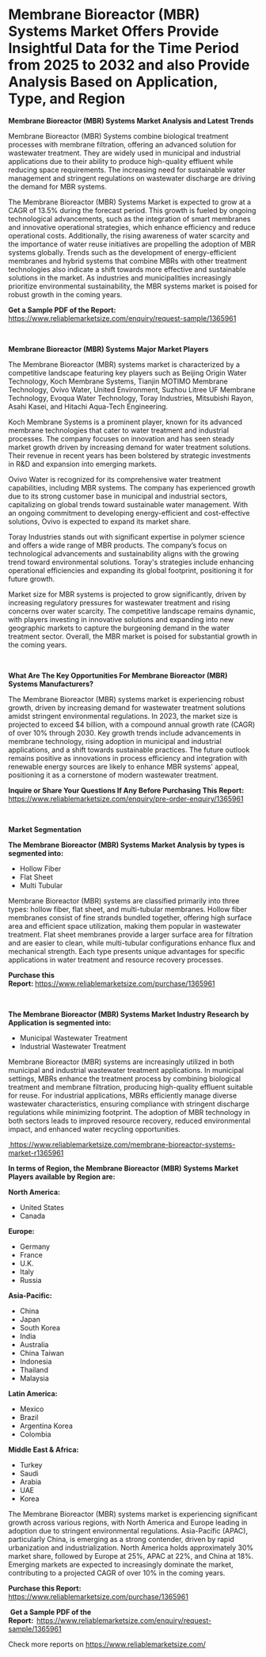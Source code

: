 <p><h1>Membrane Bioreactor (MBR) Systems Market Offers Provide Insightful Data for the Time Period from 2025 to 2032 and also Provide Analysis Based on Application, Type, and Region</h1></p><p><strong>Membrane Bioreactor (MBR) Systems Market Analysis and Latest Trends</strong></p>
<p><p>Membrane Bioreactor (MBR) Systems combine biological treatment processes with membrane filtration, offering an advanced solution for wastewater treatment. They are widely used in municipal and industrial applications due to their ability to produce high-quality effluent while reducing space requirements. The increasing need for sustainable water management and stringent regulations on wastewater discharge are driving the demand for MBR systems.</p><p>The Membrane Bioreactor (MBR) Systems Market is expected to grow at a CAGR of 13.5% during the forecast period. This growth is fueled by ongoing technological advancements, such as the integration of smart membranes and innovative operational strategies, which enhance efficiency and reduce operational costs. Additionally, the rising awareness of water scarcity and the importance of water reuse initiatives are propelling the adoption of MBR systems globally. Trends such as the development of energy-efficient membranes and hybrid systems that combine MBRs with other treatment technologies also indicate a shift towards more effective and sustainable solutions in the market. As industries and municipalities increasingly prioritize environmental sustainability, the MBR systems market is poised for robust growth in the coming years.</p></p>
<p><strong>Get a Sample PDF of the Report:&nbsp;</strong> <a href="https://www.reliablemarketsize.com/enquiry/request-sample/1365961?utm_campaign=2299&utm_medium=2&utm_source=Github&utm_content=ia&utm_term=25022025&utm_id=membrane-bioreactor-mbr-systems">https://www.reliablemarketsize.com/enquiry/request-sample/1365961</a></p>
<p>&nbsp;</p>
<p><strong>Membrane Bioreactor (MBR) Systems Major Market Players</strong></p>
<p><p>The Membrane Bioreactor (MBR) systems market is characterized by a competitive landscape featuring key players such as Beijing Origin Water Technology, Koch Membrane Systems, Tianjin MOTIMO Membrane Technology, Ovivo Water, United Environment, Suzhou Litree UF Membrane Technology, Evoqua Water Technology, Toray Industries, Mitsubishi Rayon, Asahi Kasei, and Hitachi Aqua-Tech Engineering.</p><p>Koch Membrane Systems is a prominent player, known for its advanced membrane technologies that cater to water treatment and industrial processes. The company focuses on innovation and has seen steady market growth driven by increasing demand for water treatment solutions. Their revenue in recent years has been bolstered by strategic investments in R&D and expansion into emerging markets.</p><p>Ovivo Water is recognized for its comprehensive water treatment capabilities, including MBR systems. The company has experienced growth due to its strong customer base in municipal and industrial sectors, capitalizing on global trends toward sustainable water management. With an ongoing commitment to developing energy-efficient and cost-effective solutions, Ovivo is expected to expand its market share.</p><p>Toray Industries stands out with significant expertise in polymer science and offers a wide range of MBR products. The company’s focus on technological advancements and sustainability aligns with the growing trend toward environmental solutions. Toray's strategies include enhancing operational efficiencies and expanding its global footprint, positioning it for future growth.</p><p>Market size for MBR systems is projected to grow significantly, driven by increasing regulatory pressures for wastewater treatment and rising concerns over water scarcity. The competitive landscape remains dynamic, with players investing in innovative solutions and expanding into new geographic markets to capture the burgeoning demand in the water treatment sector. Overall, the MBR market is poised for substantial growth in the coming years.</p></p>
<p>&nbsp;</p>
<p><strong>What Are The Key Opportunities For Membrane Bioreactor (MBR) Systems Manufacturers?</strong></p>
<p><p>The Membrane Bioreactor (MBR) systems market is experiencing robust growth, driven by increasing demand for wastewater treatment solutions amidst stringent environmental regulations. In 2023, the market size is projected to exceed $4 billion, with a compound annual growth rate (CAGR) of over 10% through 2030. Key growth trends include advancements in membrane technology, rising adoption in municipal and industrial applications, and a shift towards sustainable practices. The future outlook remains positive as innovations in process efficiency and integration with renewable energy sources are likely to enhance MBR systems' appeal, positioning it as a cornerstone of modern wastewater treatment.</p></p>
<p><strong>Inquire or Share Your Questions If Any Before Purchasing This Report:</strong> <a href="https://www.reliablemarketsize.com/enquiry/pre-order-enquiry/1365961?utm_campaign=2299&utm_medium=2&utm_source=Github&utm_content=ia&utm_term=25022025&utm_id=membrane-bioreactor-mbr-systems">https://www.reliablemarketsize.com/enquiry/pre-order-enquiry/1365961</a></p>
<p>&nbsp;</p>
<p><strong>Market Segmentation</strong></p>
<p><strong>The Membrane Bioreactor (MBR) Systems Market Analysis by types is segmented into:</strong></p>
<p><ul><li>Hollow Fiber</li><li>Flat Sheet</li><li>Multi Tubular</li></ul></p>
<p><p>Membrane Bioreactor (MBR) systems are classified primarily into three types: hollow fiber, flat sheet, and multi-tubular membranes. Hollow fiber membranes consist of fine strands bundled together, offering high surface area and efficient space utilization, making them popular in wastewater treatment. Flat sheet membranes provide a larger surface area for filtration and are easier to clean, while multi-tubular configurations enhance flux and mechanical strength. Each type presents unique advantages for specific applications in water treatment and resource recovery processes.</p></p>
<p><strong>Purchase this Report:&nbsp;</strong><a href="https://www.reliablemarketsize.com/purchase/1365961?utm_campaign=2299&utm_medium=2&utm_source=Github&utm_content=ia&utm_term=25022025&utm_id=membrane-bioreactor-mbr-systems">https://www.reliablemarketsize.com/purchase/1365961</a></p>
<p>&nbsp;</p>
<p><strong>The Membrane Bioreactor (MBR) Systems Market Industry Research by Application is segmented into:</strong></p>
<p><ul><li>Municipal Wastewater Treatment</li><li>Industrial Wastewater Treatment</li></ul></p>
<p><p>Membrane Bioreactor (MBR) systems are increasingly utilized in both municipal and industrial wastewater treatment applications. In municipal settings, MBRs enhance the treatment process by combining biological treatment and membrane filtration, producing high-quality effluent suitable for reuse. For industrial applications, MBRs efficiently manage diverse wastewater characteristics, ensuring compliance with stringent discharge regulations while minimizing footprint. The adoption of MBR technology in both sectors leads to improved resource recovery, reduced environmental impact, and enhanced water recycling opportunities.</p></p>
<p><a href="https://www.reliablemarketsize.com/membrane-bioreactor-systems-market-r1365961?utm_campaign=2299&utm_medium=2&utm_source=Github&utm_content=ia&utm_term=25022025&utm_id=membrane-bioreactor-mbr-systems">&nbsp;https://www.reliablemarketsize.com/membrane-bioreactor-systems-market-r1365961</a></p>
<p><strong>In terms of Region, the Membrane Bioreactor (MBR) Systems Market Players available by Region are:</strong></p>
<p>
    <p> <strong> North America: </strong>
        <ul>
            <li>United States</li>
            <li>Canada</li>
        </ul>
        </p> 
    <p> <strong> Europe: </strong>
        <ul>
            <li>Germany</li>
            <li>France</li>
            <li>U.K.</li>
            <li>Italy</li>
            <li>Russia</li>
        </ul>
        </p> 
    <p> <strong> Asia-Pacific: </strong>
        <ul>
            <li>China</li>
            <li>Japan</li>
            <li>South Korea</li>
            <li>India</li>
            <li>Australia</li>
            <li>China Taiwan</li>
            <li>Indonesia</li>
            <li>Thailand</li>
            <li>Malaysia</li>
        </ul>
        </p> 
    <p> <strong> Latin America: </strong>
        <ul>
            <li>Mexico</li>
            <li>Brazil</li>
            <li>Argentina Korea</li>
            <li>Colombia</li>
        </ul>
        </p> 
    <p> <strong> Middle East & Africa: </strong>
        <ul>
            <li>Turkey</li>
            <li>Saudi</li>
            <li>Arabia</li>
            <li>UAE</li>
            <li>Korea</li>
        </ul>
    </p>
    </p>
<p><p>The Membrane Bioreactor (MBR) systems market is experiencing significant growth across various regions, with North America and Europe leading in adoption due to stringent environmental regulations. Asia-Pacific (APAC), particularly China, is emerging as a strong contender, driven by rapid urbanization and industrialization. North America holds approximately 30% market share, followed by Europe at 25%, APAC at 22%, and China at 18%. Emerging markets are expected to increasingly dominate the market, contributing to a projected CAGR of over 10% in the coming years.</p></p>
<p><strong>Purchase this Report: </strong><a href="https://www.reliablemarketsize.com/purchase/1365961?utm_campaign=2299&utm_medium=2&utm_source=Github&utm_content=ia&utm_term=25022025&utm_id=membrane-bioreactor-mbr-systems">https://www.reliablemarketsize.com/purchase/1365961</a></p>
<p>&nbsp;<strong>Get a Sample PDF of the Report:&nbsp;&nbsp;</strong><a href="https://www.reliablemarketsize.com/enquiry/request-sample/1365961?utm_campaign=2299&utm_medium=2&utm_source=Github&utm_content=ia&utm_term=25022025&utm_id=membrane-bioreactor-mbr-systems">https://www.reliablemarketsize.com/enquiry/request-sample/1365961</a></p>
<p><strong></strong></p>
<p>Check more reports on <a href="https://www.reliablemarketsize.com/?utm_campaign=2299&utm_medium=2&utm_source=Github&utm_content=ia&utm_term=25022025&utm_id=membrane-bioreactor-mbr-systems">https://www.reliablemarketsize.com/</a></p>